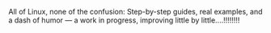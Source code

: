 All of Linux, none of the confusion: Step-by-step guides, real examples, and a dash of humor — a work in progress, improving little by little....!!!!!!!!
